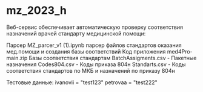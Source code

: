 # mz_2023_h

Веб-сервис обеспечивает автоматическую проверку соответствия назначений врачей стандарту медицинской помощи:

Парсер MZ_parcer_v1 (1).ipynb парсер файлов стандартов оказания мед.помощи и создания базы соответствий
Код приложения med4Pro-main.zip
Базы соответствия стандартам
BatchAssigments.csv - Пакетные назначения
Codes804.csv - Коды приказа 804н
Standarts.csv - Коды соответствия стандартов по МКБ и назначений по приказу 804н

Тестовые данные:
ivanovii = "test123"
petrovaa = "test222"
